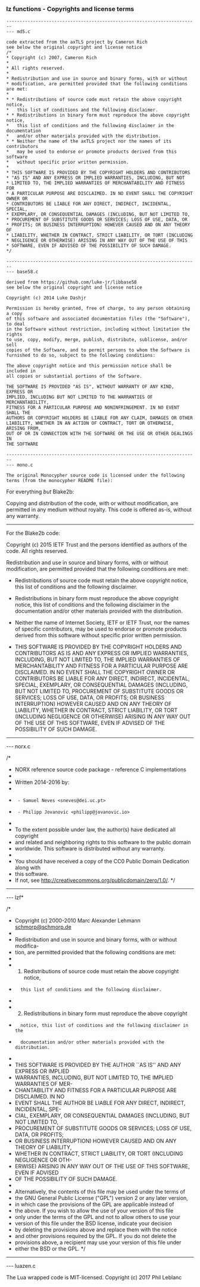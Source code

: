 ### lz functions - Copyrights and license terms

```
------------------------------------------------------------------------
--- md5.c

code extracted from the axTLS project by Cameron Rich 
see below the original copyright and license notice
/*
* Copyright (c) 2007, Cameron Rich
* 
* All rights reserved.
* 
* Redistribution and use in source and binary forms, with or without 
* modification, are permitted provided that the following conditions are met:
*
* * Redistributions of source code must retain the above copyright notice, 
*   this list of conditions and the following disclaimer.
* * Redistributions in binary form must reproduce the above copyright notice, 
*   this list of conditions and the following disclaimer in the documentation 
*   and/or other materials provided with the distribution.
* * Neither the name of the axTLS project nor the names of its contributors 
*   may be used to endorse or promote products derived from this software 
*   without specific prior written permission.
*
* THIS SOFTWARE IS PROVIDED BY THE COPYRIGHT HOLDERS AND CONTRIBUTORS
* "AS IS" AND ANY EXPRESS OR IMPLIED WARRANTIES, INCLUDING, BUT NOT
* LIMITED TO, THE IMPLIED WARRANTIES OF MERCHANTABILITY AND FITNESS FOR
* A PARTICULAR PURPOSE ARE DISCLAIMED. IN NO EVENT SHALL THE COPYRIGHT OWNER OR
* CONTRIBUTORS BE LIABLE FOR ANY DIRECT, INDIRECT, INCIDENTAL, SPECIAL,
* EXEMPLARY, OR CONSEQUENTIAL DAMAGES (INCLUDING, BUT NOT LIMITED TO,
* PROCUREMENT OF SUBSTITUTE GOODS OR SERVICES; LOSS OF USE, DATA, OR
* PROFITS; OR BUSINESS INTERRUPTION) HOWEVER CAUSED AND ON ANY THEORY OF
* LIABILITY, WHETHER IN CONTRACT, STRICT LIABILITY, OR TORT (INCLUDING
* NEGLIGENCE OR OTHERWISE) ARISING IN ANY WAY OUT OF THE USE OF THIS
* SOFTWARE, EVEN IF ADVISED OF THE POSSIBILITY OF SUCH DAMAGE.
*/

------------------------------------------------------------------------
--- base58.c  

derived from https://github.com/luke-jr/libbase58
see below the original copyright and license notice

Copyright (c) 2014 Luke Dashjr

Permission is hereby granted, free of charge, to any person obtaining a copy
of this software and associated documentation files (the "Software"), to deal
in the Software without restriction, including without limitation the rights
to use, copy, modify, merge, publish, distribute, sublicense, and/or sell
copies of the Software, and to permit persons to whom the Software is
furnished to do so, subject to the following conditions:

The above copyright notice and this permission notice shall be included in
all copies or substantial portions of the Software.

THE SOFTWARE IS PROVIDED "AS IS", WITHOUT WARRANTY OF ANY KIND, EXPRESS OR
IMPLIED, INCLUDING BUT NOT LIMITED TO THE WARRANTIES OF MERCHANTABILITY,
FITNESS FOR A PARTICULAR PURPOSE AND NONINFRINGEMENT. IN NO EVENT SHALL THE
AUTHORS OR COPYRIGHT HOLDERS BE LIABLE FOR ANY CLAIM, DAMAGES OR OTHER
LIABILITY, WHETHER IN AN ACTION OF CONTRACT, TORT OR OTHERWISE, ARISING FROM,
OUT OF OR IN CONNECTION WITH THE SOFTWARE OR THE USE OR OTHER DEALINGS IN
THE SOFTWARE

------------------------------------------------------------------------
--- mono.c

The original Monocypher source code is licensed under the following terms (from the monocypher README file):

```
For everything *but* Blake2b:

  Copying and distribution of the code, with or without modification,
  are permitted in any medium without royalty.  This code is offered
  as-is, without any warranty.

---

For the Blake2b code:

  Copyright (c) 2015 IETF Trust and the persons identified as authors
  of the code. All rights reserved.

  Redistribution and use in source and binary forms, with or without
  modification, are permitted provided that the following conditions
  are met:

  - Redistributions of source code must retain the above copyright
    notice, this list of conditions and the following disclaimer.

  - Redistributions in binary form must reproduce the above copyright
    notice, this list of conditions and the following disclaimer in
    the documentation and/or other materials provided with the
    distribution.

  - Neither the name of Internet Society, IETF or IETF Trust, nor the
    names of specific contributors, may be used to endorse or promote
    products derived from this software without specific prior written
    permission.

  - THIS SOFTWARE IS PROVIDED BY THE COPYRIGHT HOLDERS AND
    CONTRIBUTORS AS IS AND ANY EXPRESS OR IMPLIED WARRANTIES,
    INCLUDING, BUT NOT LIMITED TO, THE IMPLIED WARRANTIES OF
    MERCHANTABILITY AND FITNESS FOR A PARTICULAR PURPOSE ARE
    DISCLAIMED. IN NO EVENT SHALL THE COPYRIGHT OWNER OR CONTRIBUTORS
    BE LIABLE FOR ANY DIRECT, INDIRECT, INCIDENTAL, SPECIAL,
    EXEMPLARY, OR CONSEQUENTIAL DAMAGES (INCLUDING, BUT NOT LIMITED
    TO, PROCUREMENT OF SUBSTITUTE GOODS OR SERVICES; LOSS OF USE,
    DATA, OR PROFITS; OR BUSINESS INTERRUPTION) HOWEVER CAUSED AND ON
    ANY THEORY OF LIABILITY, WHETHER IN CONTRACT, STRICT LIABILITY, OR
    TORT (INCLUDING NEGLIGENCE OR OTHERWISE) ARISING IN ANY WAY OUT OF
    THE USE OF THIS SOFTWARE, EVEN IF ADVISED OF THE POSSIBILITY OF
    SUCH DAMAGE.

------------------------------------------------------------------------
--- norx.c

/*
 * NORX reference source code package - reference C implementations
 *
 * Written 2014-2016 by:
 *
 *      - Samuel Neves <sneves@dei.uc.pt>
 *      - Philipp Jovanovic <philipp@jovanovic.io>
 *
 * To the extent possible under law, the author(s) have dedicated all copyright
 * and related and neighboring rights to this software to the public domain
 * worldwide. This software is distributed without any warranty.
 *
 * You should have received a copy of the CC0 Public Domain Dedication along with
 * this software. 
 * If not, see <http://creativecommons.org/publicdomain/zero/1.0/>.
 */


------------------------------------------------------------------------
--- lzf*

/*
 * Copyright (c) 2000-2010 Marc Alexander Lehmann <schmorp@schmorp.de>
 * 
 * Redistribution and use in source and binary forms, with or without modifica-
 * tion, are permitted provided that the following conditions are met:
 * 
 *   1.  Redistributions of source code must retain the above copyright notice,
 *       this list of conditions and the following disclaimer.
 * 
 *   2.  Redistributions in binary form must reproduce the above copyright
 *       notice, this list of conditions and the following disclaimer in the
 *       documentation and/or other materials provided with the distribution.
 * 
 * THIS SOFTWARE IS PROVIDED BY THE AUTHOR ``AS IS'' AND ANY EXPRESS OR IMPLIED
 * WARRANTIES, INCLUDING, BUT NOT LIMITED TO, THE IMPLIED WARRANTIES OF MER-
 * CHANTABILITY AND FITNESS FOR A PARTICULAR PURPOSE ARE DISCLAIMED.  IN NO
 * EVENT SHALL THE AUTHOR BE LIABLE FOR ANY DIRECT, INDIRECT, INCIDENTAL, SPE-
 * CIAL, EXEMPLARY, OR CONSEQUENTIAL DAMAGES (INCLUDING, BUT NOT LIMITED TO,
 * PROCUREMENT OF SUBSTITUTE GOODS OR SERVICES; LOSS OF USE, DATA, OR PROFITS;
 * OR BUSINESS INTERRUPTION) HOWEVER CAUSED AND ON ANY THEORY OF LIABILITY,
 * WHETHER IN CONTRACT, STRICT LIABILITY, OR TORT (INCLUDING NEGLIGENCE OR OTH-
 * ERWISE) ARISING IN ANY WAY OUT OF THE USE OF THIS SOFTWARE, EVEN IF ADVISED
 * OF THE POSSIBILITY OF SUCH DAMAGE.
 *
 * Alternatively, the contents of this file may be used under the terms of
 * the GNU General Public License ("GPL") version 2 or any later version,
 * in which case the provisions of the GPL are applicable instead of
 * the above. If you wish to allow the use of your version of this file
 * only under the terms of the GPL and not to allow others to use your
 * version of this file under the BSD license, indicate your decision
 * by deleting the provisions above and replace them with the notice
 * and other provisions required by the GPL. If you do not delete the
 * provisions above, a recipient may use your version of this file under
 * either the BSD or the GPL.
 */


------------------------------------------------------------------------
--- luazen.c

The Lua wrapped code is MIT-licensed.
Copyright (c) 2017  Phil Leblanc



```